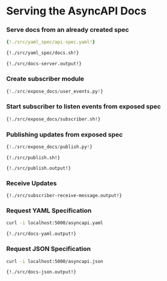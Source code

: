 # Serving the AsyncAPI Docs

### Serve docs from an already created spec

```yaml
{!./src/yaml_spec/api-spec.yaml!}
```

```bash
{!./src/yaml_spec/docs.sh!}
```

```
{!./src/docs-server.output!}
```

### Create subscriber module

```python
{!./src/expose_docs/user_events.py!}
```

### Start subscriber to listen events from exposed spec

```bash
{!./src/expose_docs/subscriber.sh!}
```

### Publishing updates from exposed spec

```python
{!./src/expose_docs/publish.py!}
```

```
{!./src/publish.sh!}

{!./src/publish.output!}
```

### Receive Updates

```
{!./src/subscriber-receive-message.output!}
```

### Request YAML Specification

```bash
curl -i localhost:5000/asyncapi.yaml
```

```
{!./src/docs-yaml.output!}
```

### Request JSON Specification

```bash
curl -i localhost:5000/asyncapi.json
```

```
{!./src/docs-json.output!}
```
